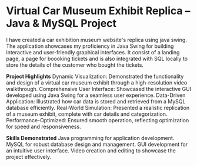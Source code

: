 # Virtual Car Museum Exhibit Replica – Java & MySQL Project
I have created a car exhibition museum website's replica using java swing. The application showcases my proficiency in Java Swing for building interactive and user-friendly graphical interfaces. It consist of a landing page, a page for boooking tickets and is also integrated with SQL locally to store the details of the customer who bought the tickets.

**Project Highlights**
Dynamic Visualization: Demonstrated the functionality and design of a virtual car museum exhibit through a high-resolution video walkthrough.
Comprehensive User Interface: Showcased the interactive GUI developed using Java Swing for a seamless user experience.
Data-Driven Application: Illustrated how car data is stored and retrieved from a MySQL database efficiently.
Real-World Simulation: Presented a realistic replication of a museum exhibit, complete with car details and categorization.
Performance-Optimized: Ensured smooth operation, reflecting optimization for speed and responsiveness.

**Skills Demonstrated**
Java programming for application development.
MySQL for robust database design and management.
GUI development for an intuitive user interface.
Video creation and editing to showcase the project effectively.
